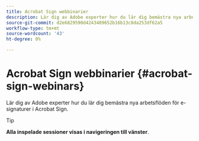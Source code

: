 ```yaml
---
title: Acrobat Sign webbinarier
description: Lär dig av Adobe experter hur du lär dig bemästra nya arbetsflöden för e-signaturer i Acrobat Sign.
source-git-commit: d2e6829590d4243409652b16b13c8da253df62a5
workflow-type: tm+mt
source-wordcount: '43'
ht-degree: 0%

---
```


# Acrobat Sign webbinarier {#acrobat-sign-webinars}

Lär dig av Adobe experter hur du lär dig bemästra nya arbetsflöden för e-signaturer i Acrobat Sign.

>[!TIP]
>
>**Alla inspelade sessioner visas i navigeringen till vänster**.
